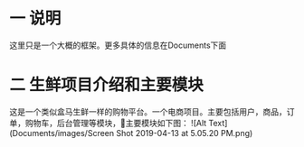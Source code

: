 # 一 说明
这里只是一个大概的框架。更多具体的信息在Documents下面
# 二 生鲜项目介绍和主要模块
这是一个类似盒马生鲜一样的购物平台。一个电商项目。主要包括用户，商品，订单，购物车，后台管理等模块，主要模块如下图：
![Alt Text](Documents/images/Screen Shot 2019-04-13 at 5.05.20 PM.png)
